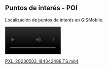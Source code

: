 ## Puntos de interés - POI

Localización de puntos de interés en GISMobile.


<video src='7/PXL_20230503_184342488.TS.mp4' width=180/></video>

[PXL_20230503_184342488.TS.mp4](7/PXL_20230503_184342488.TS.mp4)